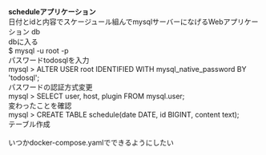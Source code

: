 <b>scheduleアプリケーション</b><br>
日付とidと内容でスケージュール組んでmysqlサーバーになげるWebアプリケーション
db<br>
dbに入る<br>
$ mysql -u root -p<br>
パスワードtodosqlを入力<br>
mysql > ALTER USER root IDENTIFIED WITH mysql_native_password BY 'todosql';<br>
パスワードの認証方式変更<br>
mysql > SELECT user, host, plugin FROM mysql.user;<br>
変わったことを確認<br>
mysql > CREATE TABLE schedule(date DATE, id BIGINT, content text);<br>
テーブル作成<br>
<br>
いつかdocker-compose.yamlでできるようにしたい<br>